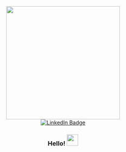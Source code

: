 <div id="header" align="center">
  <img src="https://media0.giphy.com/media/BACNp4PYgXACSPujxi/giphy.gif?cid=ecf05e477ar3bepil51guqkcjiebx1pz2wi0av0x7zzqdbof&rid=giphy.gif&ct=g" width="300"/>
<div id="badges">
  <a href="https://www.linkedin.com/in/daniela-rodr%C3%ADguez-robles-33a958191/">
    <img src="https://img.shields.io/badge/LinkedIn-blue?style=for-the-badge&logo=linkedin&logoColor=white" alt="LinkedIn Badge"/>
  </a>
</div>
<img src="https://komarev.com/ghpvc/?username=RRDaniela&style=flat-square&color=blue" alt=""/>
<h3>
  Hello!
  <img src="https://media.giphy.com/media/hvRJCLFzcasrR4ia7z/giphy.gif" width="30px"/>
</h3>
</div>
